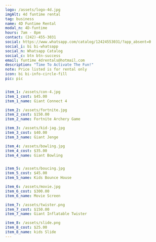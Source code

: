 ```yaml
---
logo: /assets/logo-4d.jpg
imgAlt: 4d funtime rental
tag: business
name: 4D Funtime Rental
modal_n: 4D-funtime
hours: 7am - 8pm 
contact: (242)-455-3031
social: https://www.whatsapp.com/catalog/12424553031/?app_absent=0
social_i: bi bi-whatsapp
social_n: Whatsapp Catalog
social_c: btn btn-success
email: funtime_4drentals@hotmail.com
description: "Time To Activate The Fun!"
note: Price listed is for rental only
icon: bi bi-info-circle-fill
pic: pic


item_1: /assets/con-4.jpg
item_1_cost: $45.00
item_1_name: Giant Connect 4

item_2: /assets/fortnite.jpg
item_2_cost: $150.00
item_2_name: Fortnite Archery Game

item_3: /assets/kid-jag.jpg
item_3_cost: $40.00
item_3_name: Giant Jenge

item_4: /assets/bowling.jpg
item_4_cost: $35.00
item_4_name: Giant Bowling


item_5: /assets/boucing.jpg
item_5_cost: $45.00
item_5_name: Kids Bounce House

item_6: /assets/movie.jpg
item_6_cost: $300.00
item_6_name: Movie Screen

item_7: /assets/twister.png
item_7_cost: $150.00
item_7_name: Giant Inflatable Twister

item_8: /assets/slide.png
item_8_cost: $25.00
item_8_name: kids Slide
---
```


    